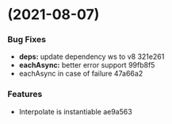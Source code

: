 #  (2021-08-07)


### Bug Fixes

* **deps:** update dependency ws to v8 321e261
* **eachAsync:**  better error support 99fb8f5
* eachAsync in case of failure 47a66a2


### Features

* Interpolate is instantiable ae9a563



